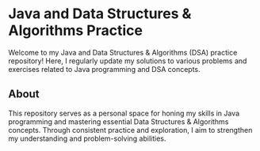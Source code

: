 # Java and Data Structures & Algorithms Practice

Welcome to my Java and Data Structures & Algorithms (DSA) practice repository! 
Here, I regularly update my solutions to various problems and exercises related to Java programming and DSA concepts.


## About

This repository serves as a personal space for honing my skills in Java programming and mastering essential Data Structures & Algorithms concepts. 
Through consistent practice and exploration, I aim to strengthen my understanding and problem-solving abilities.


